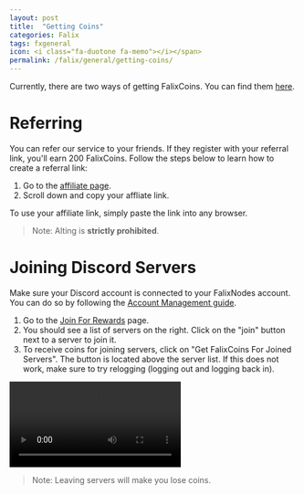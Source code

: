 ```yaml
---
layout: post
title:  "Getting Coins"
categories: Falix
tags: fxgeneral
icon: <i class="fa-duotone fa-memo"></i></span>
permalink: /falix/general/getting-coins/
---
```


Currently, there are two ways of getting FalixCoins. You can find them [here](https://client.falixnodes.net/coins).

# Referring
You can refer our service to your friends. If they register with your referral link, you'll earn 200 FalixCoins. Follow the steps below to learn how to create a referral link:
1. Go to the [affiliate page](https://client.falixnodes.net/affiliate/index).
2. Scroll down and copy your affliate link.

To use your affiliate link, simply paste the link into any browser.

> Note: Alting is **strictly prohibited**.

# Joining Discord Servers

Make sure your Discord account is connected to your FalixNodes account. You can do so by following the [Account Management guide](https://help.falixnodes.net/falix/general/account-management/).

1. Go to the [Join For Rewards](https://client.falixnodes.net/join_for_rewards) page.
2. You should see a list of servers on the right. Click on the "join" button next to a server to join it.
3. To receive coins for joining servers, click on "Get FalixCoins For Joined Servers". The button is located above the server list. If this does not work, make sure to try relogging (logging out and logging back in).

<video controls preload="auto"><source
 src="../../../assets/videos/getting-coins/j4r.webm" type="video/webm"
 /></video>

> Note: Leaving servers will make you lose coins.